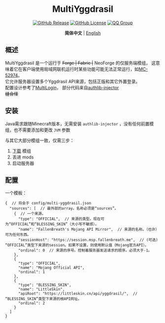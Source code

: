 <div align="center">

# MultiYggdrasil

[![GitHub Release](https://img.shields.io/github/release/QiuShui1012/MultiYggdrasil.svg)](https://github.com/QiuShui1012/MultiYggdrasil/releases/)
[![GitHub License](https://img.shields.io/github/license/QiuShui1012/MultiYggdrasil?style=flat-square)](https://github.com/QiuShui1012/MultiYggdrasil/blob/master/LICENSE)
[![QQ Group](https://img.shields.io/badge/QQ%20group-108917413-yellow?style=flat-square)](https://qm.qq.com/q/XJGuYx9W6u)

**简体中文** | [English](README.md)

</div>

## 概述

MultiYggdrasil 是一个运行于 ~~Forge | Fabric |~~ NeoForge 的仅服务端模组，
这意味着它在客户端使用局域网联机运行时某些功能可能无法正常运行，如[MC-52974](https://bugs.mojang.com/browse/MC/issues/MC-52974)。  
它允许服务器设置多个Yggdrasil API来源，包括正版和其它外置登录。  
配置设计参考了[MultiLogin](https://github.com/CaaMoe/MultiLogin)，
部分代码来自[authlib-injector](https://github.com/yushijinhun/authlib-injector/)  
~~缝合怪~~

## 安装

Java需求跟随Minecraft版本，无需安装 `authlib-injector` ，没有任何前置模组，也不需要添加和更改 `JVM` 参数

与其它大部分模组一致，仅需三步：
1. [下载](https://github.com/QiuShui1012/MultiYggdrasil/releases/latest) 模组
2. 丢进 mods
3. 启动服务器

## 配置

一个模板：
```json5
{  // 将会于 config/multi-yggdrasil.json
  "sources": [  // 最外部的array。名称必须是“sources”。
    {  // 一个来源。
      "type": "OFFICIAL",  // 来源的类型。现在可为“OFFICIAL”和“BLESSING_SKIN”（大小写不敏感）。
      "name": "FallenBreath's Mojang API Mirror",  // 来源的名称。（也许）可为任何东西。
      "sessionHost": "https://session.msp.fallenbreath.me",  // (可选) “OFFICIAL”类型下来源的session。如果不设置，则使用默认值（Mojang官方API）。
      "ordinal": 0  // 来源的序号。控制着服务器发送请求的顺序。必须大于-1。
    },
    {
      "type": "OFFICIAL",
      "name": "Mojang Official API",
      "ordinal": 1
    },
    {
      "type": "BLESSING_SKIN",
      "name": "LittleSkin",
      "apiRoot": "https://littleskin.cn/api/yggdrasil/",  // “BLESSING_SKIN”类型下来源的根API网址。
      "ordinal": 2
    }
  ]
}
```